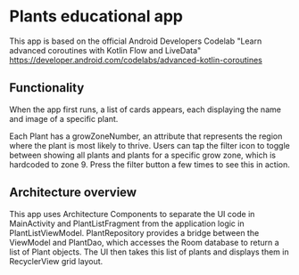 # Plants educational app

This app is based on the official Android Developers Codelab 
"Learn advanced coroutines with Kotlin Flow and LiveData" https://developer.android.com/codelabs/advanced-kotlin-coroutines

## Functionality 

When the app first runs, a list of cards appears, each displaying the name and image of a specific plant.

Each Plant has a growZoneNumber, an attribute that represents the region where the plant is most likely to thrive.
Users can tap the filter icon to toggle between showing all plants and plants for a 
specific grow zone, which is hardcoded to zone 9. Press the filter button a few times to see this in action.

## Architecture overview

This app uses Architecture Components to separate the UI code in MainActivity and PlantListFragment 
from the application logic in PlantListViewModel. PlantRepository provides a bridge between the ViewModel 
and PlantDao, which accesses the Room database to return a list of Plant objects. The UI then takes this 
list of plants and displays them in RecyclerView grid layout.
